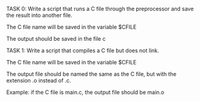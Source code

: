 TASK 0:
Write a script that runs a C file through the preprocessor and save the result into another file.



The C file name will be saved in the variable $CFILE

The output should be saved in the file c

TASK 1:
Write a script that compiles a C file but does not link.



The C file name will be saved in the variable $CFILE

The output file should be named the same as the C file, but with the extension .o instead of .c.

Example: if the C file is main.c, the output file should be main.o
